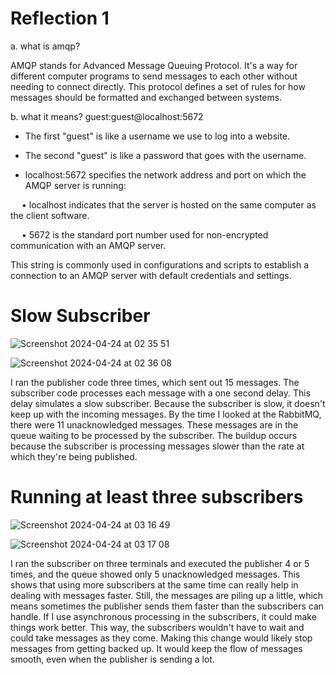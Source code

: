 # Reflection 1
a. what is amqp?

AMQP stands for Advanced Message Queuing Protocol. It's a way for different computer programs to send messages to each other without needing to connect directly. This protocol defines a set of rules for how messages should be formatted and exchanged between systems. 

b. what it means? guest:guest@localhost:5672

- The first "guest" is like a username we use to log into a website.

- The second "guest" is like a password that goes with the username.

- localhost:5672 specifies the network address and port on which the AMQP server is running:
  
&emsp; • localhost indicates that the server is hosted on the same computer as the client software.

&emsp; • 5672 is the standard port number used for non-encrypted communication with an AMQP server.


This string is commonly used in configurations and scripts to establish a connection to an AMQP server with default credentials and settings.

# Slow Subscriber
![Screenshot 2024-04-24 at 02 35 51](https://github.com/tvadhisti/module8-subscriber/assets/127074983/25bc23d0-bcd4-4ca2-9324-f17eb7100a6f)

![Screenshot 2024-04-24 at 02 36 08](https://github.com/tvadhisti/module8-subscriber/assets/127074983/a2120d86-c722-42c1-88fb-3c1564447eb9)

I ran the publisher code three times, which sent out 15 messages. The subscriber code processes each message with a one second delay. This delay simulates a slow subscriber. Because the subscriber is slow, it doesn't keep up with the incoming messages. By the time I looked at the RabbitMQ, there were 11 unacknowledged messages. These messages are in the queue waiting to be processed by the subscriber. The buildup occurs because the subscriber is processing messages slower than the rate at which they're being published.

#  Running at least three subscribers
![Screenshot 2024-04-24 at 03 16 49](https://github.com/tvadhisti/module8-subscriber/assets/127074983/b36db61f-c268-485e-854e-0398e6b2a323)

![Screenshot 2024-04-24 at 03 17 08](https://github.com/tvadhisti/module8-subscriber/assets/127074983/a630721f-a8a3-4165-a431-ee06f7bc6fea)

I ran the subscriber on three terminals and executed the publisher 4 or 5 times, and the queue showed only 5 unacknowledged messages. This shows that using more subscribers at the same time can really help in dealing with messages faster. Still, the messages are piling up a little, which means sometimes the publisher sends them faster than the subscribers can handle. If I use asynchronous processing in the subscribers, it could make things work better. This way, the subscribers wouldn't have to wait and could take messages as they come. Making this change would likely stop messages from getting backed up. It would keep the flow of messages smooth, even when the publisher is sending a lot.

